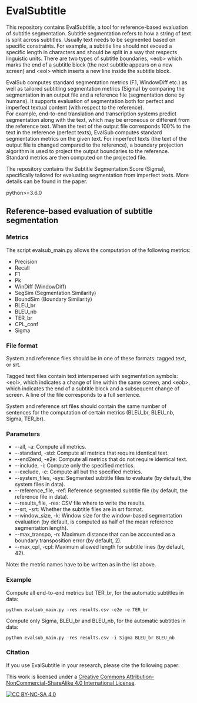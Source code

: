 # EvalSubtitle

This repository contains EvalSubtitle, a tool for reference-based evaluation of subtitle segmentation.
Subtitle segmentation refers to how a string of text is split across subtitles.
Usually text needs to be segmented based on specific constraints. For example, a subtitle line should not exceed a specific length in characters and should be split in a way that respects linguistic units.
There are two types of subtitle boundaries, \<eob> which marks the end of a subtitle block (the next subtitle appears on a new screen) and \<eol> which inserts a new line inside the subtitle block.

EvalSub computes standard segmentation metrics (F1, WindowDiff etc.) as well as tailored subtitling segmentation metrics (Sigma) by comparing the segmentation in an output file and a reference file (segmentation done by humans).
It supports evaluation of segmentation both for perfect and imperfect textual content (with respect to the reference).  
For example, end-to-end translation and transcription systems predict segmentation along with the text, which may be erroneous or different from the reference text. 
When the text of the output file corresponds 100% to the text in the reference (perfect texts), EvalSub computes standard segmentation metrics on the given text.
For imperfect texts (the text of the output file is changed compared to the reference), a boundary projection algorithm is used to project the output boundaries to the reference. Standard metrics are then computed on the projected file. 

The repository contains the Subtitle Segmentation Score (Sigma), specifically tailored for evaluating segmentation from imperfect texts.
More details can be found in the paper.


python>=3.6.0


## Reference-based evaluation of subtitle segmentation

### Metrics

The script evalsub_main.py allows the computation of the following metrics:
* Precision
* Recall
* F1
* Pk
* WinDiff (WindowDiff)
* SegSim (Segmentation Similarity)
* BoundSim (Boundary Similarity)
* BLEU_br
* BLEU_nb
* TER_br
* CPL_conf
* Sigma

### File format

System and reference files should be in one of these formats: tagged text, or srt.

Tagged text files contain text interspersed with segmentation symbols: \<eol\>, which indicates a change of line within the same screen, and \<eob\>, which indicates the end of a subtitle block and a subsequent change of screen.
A line of the file corresponds to a full sentence.

System and reference srt files should contain the same number of sentences for the computation of certain metrics (BLEU_br, BLEU_nb, Sigma, TER_br).

### Parameters

* --all, -a: Compute all metrics.
* --standard, -std: Compute all metrics that require identical text.
* --end2end, -e2e: Compute all metrics that do not require identical text.
* --include, -i: Compute only the specified metrics.
* --exclude, -e: Compute all but the specified metrics.
* --system_files, -sys: Segmented subtitle files to evaluate (by default, the system files in data).
* --reference_file, -ref: Reference segmented subtitle file (by default, the reference file in data).
* --results_file, -res: CSV file where to write the results.
* --srt, -srt: Whether the subtitle files are in srt format.
* --window_size, -k: Window size for the window-based segmentation evaluation (by default, is computed as half of the mean reference segmentation length).
* --max_transpo, -n: Maximum distance that can be accounted as a boundary transposition error (by default, 2).
* --max_cpl, -cpl: Maximum allowed length for subtitle lines (by default, 42).

Note: the metric names have to be written as in the list above.

### Example

Compute all end-to-end metrics but TER_br, for the automatic subtitles in data:

`python evalsub_main.py -res results.csv -e2e -e TER_br`

Compute only Sigma, BLEU_br and BLEU_nb, for the automatic subtitles in data:

`python evalsub_main.py -res results.csv -i Sigma BLEU_br BLEU_nb`


### Citation
If you use EvalSubtitle in your research, please cite the following paper:


This work is licensed under a
[Creative Commons Attribution-NonCommercial-ShareAlike 4.0 International License][cc-by-nc-sa].

[![CC BY-NC-SA 4.0][cc-by-nc-sa-image]][cc-by-nc-sa]

[cc-by-nc-sa]: http://creativecommons.org/licenses/by-nc-sa/4.0/
[cc-by-nc-sa-image]: https://licensebuttons.net/l/by-nc-sa/4.0/88x31.png
[cc-by-nc-sa-shield]: https://img.shields.io/badge/License-CC%20BY--NC--SA%204.0-lightgrey.svg
